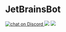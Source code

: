 <h1>JetBrainsBot</h1>

<a href="https://discord.gg/HBX8nxa" style="display:inline">
  <img src="https://img.shields.io/discord/573982661262049310.svg" alt="chat on Discord">
</a>
<img src="https://forthebadge.com/images/badges/made-with-javascript.svg" style="display:inline">
<img src="https://forthebadge.com/images/badges/for-sharks.svg" style="display:inline">